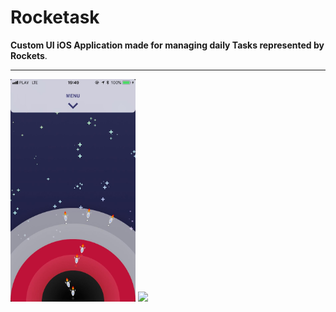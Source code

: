 # Rocketask

**Custom UI iOS Application made for managing daily Tasks represented by Rockets**. 



---




<p float="left">
  <img src="https://raw.githubusercontent.com/maikelSoFly/Prioritizer/master/Docs/screen1.jpg" width="200" />
  <img src="https://raw.githubusercontent.com/maikelSoFly/Prioritizer/master/Docs/screen2.jpg" width="200" /> 
  
</p>
